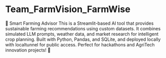 # Team_FarmVision_FarmWise

🌾 Smart Farming Advisor
This is a Streamlit-based AI tool that provides sustainable farming recommendations using custom datasets.
It combines simulated LLM prompts, weather data, and market research for intelligent crop planning.
Built with Python, Pandas, and SQLite, and deployed locally with localtunnel for public access.
Perfect for hackathons and AgriTech innovation projects! 🚀

